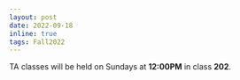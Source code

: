 ```yaml
---
layout: post
date: 2022-09-18
inline: true
tags: Fall2022
---
```


TA classes will be held on Sundays at <b>12:00PM</b> in class <b>202</b>.
